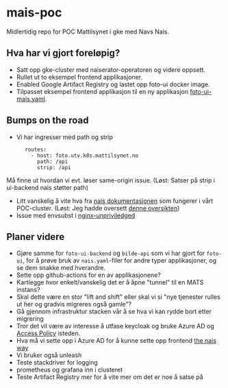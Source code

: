 # mais-poc
Midlertidig repo for POC Mattilsynet i gke med Navs Nais. 

## Hva har vi gjort foreløpig?
* Satt opp gke-cluster med naiserator-operatoren
og videre oppsett.
* Rullet ut to eksempel frontend applikasjoner.
* Enabled Google Artifact Registry og lastet opp 
foto-ui docker image.
* Tilpasset eksempel frontend applikasjon til en 
ny applikasjon [foto-ui-mais.yaml](./foto-ui-mais.yaml).

## Bumps on the road
* Vi har ingresser med path og strip 
```    ingress:
      routes:
        - host: foto.utv.k8s.mattilsynet.no
          path: /api
          strip: /api
```
Må finne ut hvordan vi evt. løser same-origin issue. (Løst: Satser på strip i ui-backend nais støtter path)
* Litt vanskelig å vite hva fra [nais dokumentasjonen](https://doc.nais.io) som fungerer i vårt POC-cluster. (Løst: Jeg hadde oversett [denne oversikten]( https://docs.google.com/document/d/1tlfnwvf9UYGH_-VGkXnCcC8YAF6kqYmja_oD4xsDccc/edit))
* Issue med envsubst i [nginx-unpriviledged](https://hub.docker.com/r/nginxinc/nginx-unprivileged)

## Planer videre
* Gjøre samme for `foto-ui-backend` og `bilde-api` som vi har gjort for `foto-ui`, for å prøve bruk av 
`nais.yaml`-filer for andre typer applikasjoner, og se dem snakke med hverandre.
* Sette opp github-actions for en av applikasjonene?
* Kartlegge hvor enkelt/vanskelig det er å åpne "tunnel" til en MATS instans?
* Skal dette være en stor "lift and shift" eller skal vi si "nye tjenester rulles ut her og gradvis migreres også gamle"?
* Gå gjennom infrastruktur stacken vår å se hva vi kan rydde bort etter migrering
* Tror det vil være av interesse å utfase keycloak og bruke Azure AD og [Access Policy](https://doc.nais.io/security/auth/azure-ad/access-policy/index.html) isteden.
* Hva må vi sette opp i Azure AD for å kunne sette opp frontend [the nais way](https://github.com/navikt/permitteringsportal/blob/main/src/app/api/client.ts)
* Vi bruker også unleash
* Teste stackdriver for logging
* prometheus og grafana inn i clusteret
* Teste Artifact Registry mer for å vite mer om det er noe å satse på
